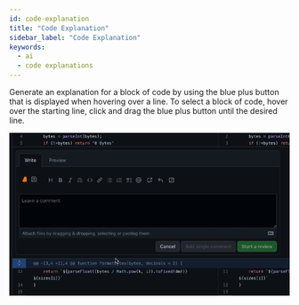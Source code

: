 ```yaml
---
id: code-explanation
title: "Code Explanation"
sidebar_label: "Code Explanation"
keywords:
  - ai
  - code explanations
---
```


Generate an explanation for a block of code by using the blue plus button that is displayed when hovering over a line. To select a block of code, hover over the starting line, click and drag the blue plus button until the desired line.

![generate code refactor](../../../static/gif/pr-code-explain.gif)
